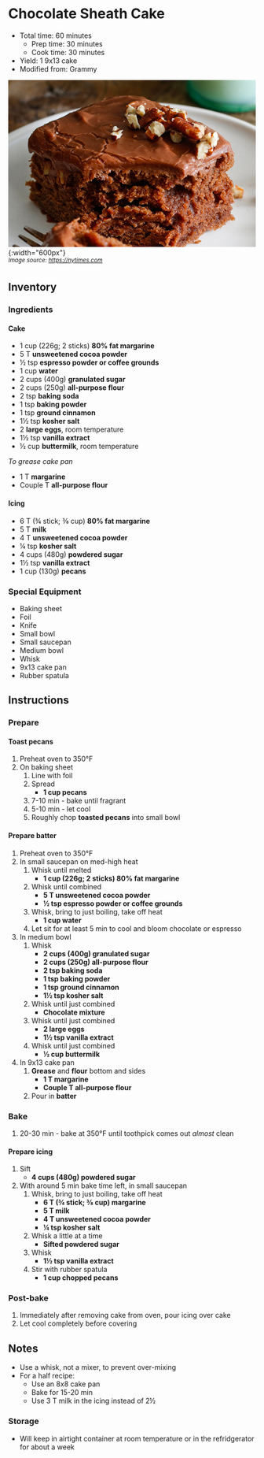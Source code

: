 # Chocolate Sheath Cake

- Total time: 60 minutes
    - Prep time: 30 minutes
    - Cook time: 30 minutes
- Yield: 1 9x13 cake
- Modified from: Grammy

![](./hero.jpg){:width="600px"}
<br />
_<sup>Image source: <https://nytimes.com></sup>_

## Inventory

### Ingredients

#### Cake

- 1 cup (226g; 2 sticks) **80% fat margarine**
- 5 T **unsweetened cocoa powder**
- ½ tsp **espresso powder or coffee grounds**
- 1 cup **water**
- 2 cups (400g) **granulated sugar**
- 2 cups (250g) **all-purpose flour**
- 2 tsp **baking soda**
- 1 tsp **baking powder**
- 1 tsp **ground cinnamon**
- 1½ tsp **kosher salt**
- 2 **large eggs**, room temperature
- 1½ tsp **vanilla extract**
- ½ cup **buttermilk**, room temperature

_To grease cake pan_

- 1 T **margarine**
- Couple T **all-purpose flour**

#### Icing

- 6 T (¾ stick; ⅜ cup) **80% fat margarine**
- 5 T **milk**
- 4 T **unsweetened cocoa powder**
- ¼ tsp **kosher salt**
- 4 cups (480g) **powdered sugar**
- 1½ tsp **vanilla extract**
- 1 cup (130g) **pecans**

### Special Equipment

- Baking sheet
- Foil
- Knife
- Small bowl
- Small saucepan
- Medium bowl
- Whisk
- 9x13 cake pan
- Rubber spatula

## Instructions

### Prepare

#### Toast pecans

1. Preheat oven to 350°F
1. On baking sheet
    1. Line with foil
    1. Spread
        - **1 cup pecans**
    1. 7-10 min - bake until fragrant
    1. 5-10 min - let cool
    1. Roughly chop **toasted pecans** into small bowl

#### Prepare batter

1. Preheat oven to 350°F
1. In small saucepan on med-high heat
    1. Whisk until melted
        - **1 cup (226g; 2 sticks) 80% fat margarine**
    1. Whisk until combined
        - **5 T unsweetened cocoa powder**
        - **½ tsp espresso powder or coffee grounds**
    1. Whisk, bring to just boiling, take off heat
        - **1 cup water**
    1. Let sit for at least 5 min to cool and bloom chocolate or espresso
1. In medium bowl
    1. Whisk
        - **2 cups (400g) granulated sugar**
        - **2 cups (250g) all-purpose flour**
        - **2 tsp baking soda**
        - **1 tsp baking powder**
        - **1 tsp ground cinnamon**
        - **1½ tsp kosher salt**
    1. Whisk until just combined
        - **Chocolate mixture**
    1. Whisk until just combined
        - **2 large eggs**
        - **1½ tsp vanilla extract**
    1. Whisk until just combined
        - **½ cup buttermilk**
1. In 9x13 cake pan
    1. **Grease** and **flour** bottom and sides
        - **1 T margarine**
        - **Couple T all-purpose flour**
    1. Pour in **batter**

### Bake

1. 20-30 min - bake at 350°F until toothpick comes out _almost_ clean

#### Prepare icing

1. Sift
    - **4 cups (480g) powdered sugar**
1. With around 5 min bake time left, in small saucepan
    1. Whisk, bring to just boiling, take off heat
        - **6 T (¾ stick; ⅜ cup) margarine**
        - **5 T milk**
        - **4 T unsweetened cocoa powder**
        - **¼ tsp kosher salt**
    1. Whisk a little at a time
        - **Sifted powdered sugar**
    1. Whisk
        - **1½ tsp vanilla extract**
    1. Stir with rubber spatula
        - **1 cup chopped pecans**

### Post-bake

1. Immediately after removing cake from oven, pour icing over cake
1. Let cool completely before covering

## Notes

- Use a whisk, not a mixer, to prevent over-mixing
- For a half recipe:
    - Use an 8x8 cake pan
    - Bake for 15-20 min
    - Use 3 T milk in the icing instead of 2½

### Storage

- Will keep in airtight container at room temperature or in the refridgerator for about a week
